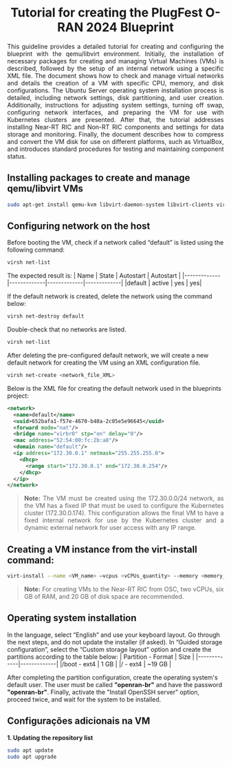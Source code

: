 <h1 align="center">Tutorial for creating the PlugFest O-RAN 2024 Blueprint</h1>

<p align="justify">
This guideline provides a detailed tutorial for creating and configuring the blueprint with the qemu/libvirt environment. Initially, the installation of necessary packages for creating and managing Virtual Machines (VMs) is described, followed by the setup of an internal network using a specific XML file. The document shows how to check and manage virtual networks and details the creation of a VM with specific CPU, memory, and disk configurations. The Ubuntu Server operating system installation process is detailed, including network settings, disk partitioning, and user creation. Additionally, instructions for adjusting system settings, turning off swap, configuring network interfaces, and preparing the VM for use with Kubernetes clusters are presented. After that, the tutorial addresses installing Near-RT RIC and Non-RT RIC components and settings for data storage and monitoring. Finally, the document describes how to compress and convert the VM disk for use on different platforms, such as VirtualBox, and introduces standard procedures for testing and maintaining component status.
</p>


## Installing packages to create and manage qemu/libvirt VMs
```bash
sudo apt-get install qemu-kvm libvirt-daemon-system libvirt-clients virt-manager
```

## Configuring network on the host
Before booting the VM, check if a network called “default” is listed using the following command:
```bash
virsh net-list
```
The expected result is:
| Name | State | Autostart | Autostart |
|-------------|-------------|-------------|-------------|
|default | active | yes | yes|

If the default network is created, delete the network using the command below:
```bash
virsh net-destroy default
```
Double-check that no networks are listed.
```bash
virsh net-list
```
After deleting the pre-configured default network, we will create a new default network for creating the VM using an XML configuration file.
```bash
virsh net-create <network_file_XML>
```
Below is the XML file for creating the default network used in the blueprints project:
```xml
<network>
  <name>default</name>
  <uuid>652bafa1-f57e-4670-b40a-2c05e5e96645</uuid>
  <forward mode="nat"/>
  <bridge name="virbr0" stp="on" delay="0"/>
  <mac address="52:54:00:fc:2b:a8"/>
  <domain name="default"/>
  <ip address="172.30.0.1" netmask="255.255.255.0">
    <dhcp>
      <range start="172.30.0.1" end="172.30.0.254"/>
    </dhcp>
  </ip>
</network>
```
<blockquote>
<p align="justify">
<strong>Note:</strong> The VM must be created using the 172.30.0.0/24 network, as the VM has a fixed IP that must be used to configure the Kubernetes cluster (172.30.0.174). This configuration allows the final VM to have a fixed internal network for use by the Kubernetes cluster and a dynamic external network for user access with any IP range.
</p>
</blockquote>

## Creating a VM instance from the virt-install command:
```bash
virt-install --name <VM_name> –vcpus <vCPUs_quantity> --memory <memory_in_MBs> --disk size=<storage_in_GB> --cdrom <path_to_iso_ubuntu_server_20.04>
```
<blockquote>
<p align="justify">
<strong>Note:</strong> For creating VMs to the Near-RT RIC from OSC, two vCPUs, six GB of RAM, and 20 GB of disk space are recommended.
</p>
</blockquote>

## Operating system installation

In the language, select “English” and use your keyboard layout.
Go through the next steps, and do not update the installer (if asked).
In “Guided storage configuration”, select the “Custom storage layout” option and create the partitions according to the table below:
| Partition - Format | Size |
|-------------|-------------|
|/boot - ext4 | 1 GB | 
|/ - ext4 | ~19 GB | 

After completing the partition configuration, create the operating system's default user. The user must be called **"openran-br"** and have the password **"openran-br"**. 
Finally, activate the "Install OpenSSH server" option, proceed twice, and wait for the system to be installed.

## Configurações adicionais na VM

**1. Updating the repository list**
```bash
sudo apt update
sudo apt upgrade
```






